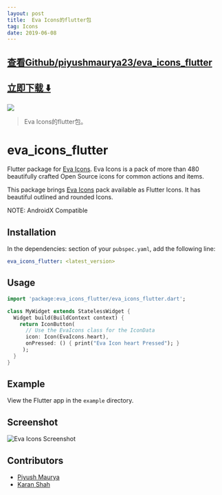 ```yaml
---
layout: post
title:  Eva Icons的flutter包
tag: Icons
date: 2019-06-08
---
```


 

## [查看Github/piyushmaurya23/eva_icons_flutter](http://github.com/piyushmaurya23/eva_icons_flutter)
## [立即下载 ️⬇️ ](https://codeload.github.com/piyushmaurya23/eva_icons_flutter/zip/master) 


 
![](https://flutterawesome.com/content/images/2019/05/eva_icons_flutter.jpg)
 
>
> Eva Icons的flutter包。 
>

 
# eva_icons_flutter

Flutter package for [Eva Icons](https://akveo.github.io/eva-icons/). Eva Icons is a pack of more than 480 beautifully crafted Open Source icons for common actions and items.

This package brings [Eva Icons](https://akveo.github.io/eva-icons/) pack available as Flutter Icons. It has beautiful outlined and rounded Icons.

NOTE: AndroidX Compatible

## Installation

In the dependencies: section of your `pubspec.yaml`, add the following line:

```yaml
eva_icons_flutter: <latest_version>
```

## Usage

```dart
import 'package:eva_icons_flutter/eva_icons_flutter.dart';

class MyWidget extends StatelessWidget {
  Widget build(BuildContext context) {
    return IconButton(
      // Use the EvaIcons class for the IconData
      icon: Icon(EvaIcons.heart),
      onPressed: () { print("Eva Icon heart Pressed"); }
     );
  }
}
```

## Example

View the Flutter app in the `example` directory.

## Screenshot

![Eva Icons Screenshot](https://raw.githubusercontent.com/piyushmaurya23/eva_icons_flutter/master/screenshot.png)

## Contributors

- [Piyush Maurya](https://github.com/piyushmaurya23/)
- [Karan Shah](https://github.com/karan413255)

